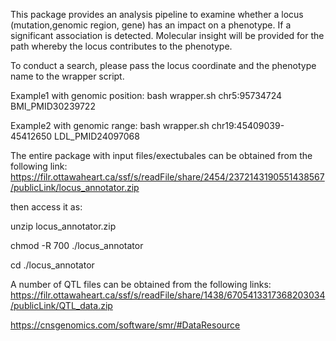 This package provides an analysis pipeline to examine whether a locus (mutation,genomic region, gene) has an impact on a phenotype. If a significant association is detected. Molecular insight will be provided for the path whereby the locus contributes to the phenotype.

To conduct a search, please pass the locus coordinate and the phenotype name to the wrapper script.

Example1 with genomic position: bash wrapper.sh chr5:95734724 BMI_PMID30239722

Example2 with genomic range: bash wrapper.sh chr19:45409039-45412650 LDL_PMID24097068

The entire package with input files/exectubales can be obtained from the following link:
https://filr.ottawaheart.ca/ssf/s/readFile/share/2454/2372143190551438567/publicLink/locus_annotator.zip

then access it as:

unzip locus_annotator.zip

chmod -R 700 ./locus_annotator

cd ./locus_annotator



A number of QTL files can be obtained from the following links:
https://filr.ottawaheart.ca/ssf/s/readFile/share/1438/6705413317368203034/publicLink/QTL_data.zip

https://cnsgenomics.com/software/smr/#DataResource


